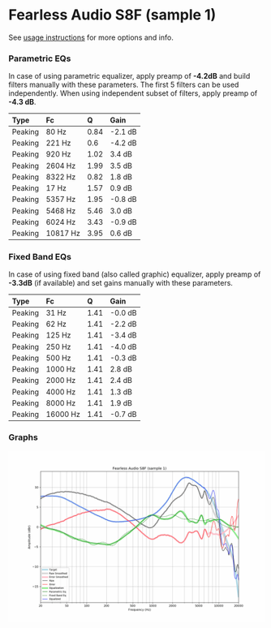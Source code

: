 # Fearless Audio S8F (sample 1)
See [usage instructions](https://github.com/jaakkopasanen/AutoEq#usage) for more options and info.

### Parametric EQs
In case of using parametric equalizer, apply preamp of **-4.2dB** and build filters manually
with these parameters. The first 5 filters can be used independently.
When using independent subset of filters, apply preamp of **-4.3 dB**.

| Type    | Fc       |    Q | Gain    |
|:--------|:---------|:-----|:--------|
| Peaking | 80 Hz    | 0.84 | -2.1 dB |
| Peaking | 221 Hz   | 0.6  | -4.2 dB |
| Peaking | 920 Hz   | 1.02 | 3.4 dB  |
| Peaking | 2604 Hz  | 1.99 | 3.5 dB  |
| Peaking | 8322 Hz  | 0.82 | 1.8 dB  |
| Peaking | 17 Hz    | 1.57 | 0.9 dB  |
| Peaking | 5357 Hz  | 1.95 | -0.8 dB |
| Peaking | 5468 Hz  | 5.46 | 3.0 dB  |
| Peaking | 6024 Hz  | 3.43 | -0.9 dB |
| Peaking | 10817 Hz | 3.95 | 0.6 dB  |

### Fixed Band EQs
In case of using fixed band (also called graphic) equalizer, apply preamp of **-3.3dB**
(if available) and set gains manually with these parameters.

| Type    | Fc       |    Q | Gain    |
|:--------|:---------|:-----|:--------|
| Peaking | 31 Hz    | 1.41 | -0.0 dB |
| Peaking | 62 Hz    | 1.41 | -2.2 dB |
| Peaking | 125 Hz   | 1.41 | -3.4 dB |
| Peaking | 250 Hz   | 1.41 | -4.0 dB |
| Peaking | 500 Hz   | 1.41 | -0.3 dB |
| Peaking | 1000 Hz  | 1.41 | 2.8 dB  |
| Peaking | 2000 Hz  | 1.41 | 2.4 dB  |
| Peaking | 4000 Hz  | 1.41 | 1.3 dB  |
| Peaking | 8000 Hz  | 1.41 | 1.9 dB  |
| Peaking | 16000 Hz | 1.41 | -0.7 dB |

### Graphs
![](./Fearless%20Audio%20S8F%20(sample%201).png)